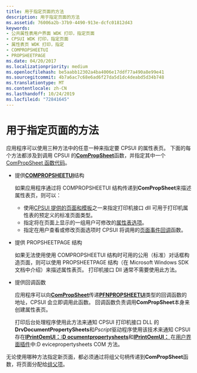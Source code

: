 ```yaml
---
title: 用于指定页面的方法
description: 用于指定页面的方法
ms.assetid: 76006a2b-37b9-4490-913e-dcfc01812d43
keywords:
- 公共属性表用户界面 WDK 打印，指定页面
- CPSUI WDK 打印，指定页面
- 属性表页 WDK 打印，指定
- COMPROPSHEETUI
- PROPSHEETPAGE
ms.date: 04/20/2017
ms.localizationpriority: medium
ms.openlocfilehash: be5aabb12302a4ba4006e17ddf77a490a8e99e41
ms.sourcegitcommit: 4b7a6ac7c68e6ad6f27da5d1dc4deabd5d34b748
ms.translationtype: MT
ms.contentlocale: zh-CN
ms.lasthandoff: 10/24/2019
ms.locfileid: "72841645"
---
```

# <a name="methods-for-specifying-pages"></a>用于指定页面的方法





应用程序可以使用三种方法中的任意一种来指定要 CPSUI 的属性表页。 下面的每个方法都涉及到调用 CPSUI 的[**ComPropSheet**](https://docs.microsoft.com/windows-hardware/drivers/ddi/compstui/nc-compstui-pfncompropsheet)函数，并指定其中一个[ComPropSheet 函数代码](https://docs.microsoft.com/windows-hardware/drivers/ddi/_print/index)。

-   提供[**COMPROPSHEETUI**](https://docs.microsoft.com/windows-hardware/drivers/ddi/compstui/ns-compstui-_compropsheetui)结构

    如果应用程序通过将 COMPROPSHEETUI 结构传递到**ComPropSheet**来描述属性表页，则可以：

    -   使用[CPSUI 提供的页面和模板](cpsui-supplied-pages-and-templates.md)之一来指定打印机接口 dll 可用于打印机属性表的预定义的标准页面类型。
    -   指定将在页面上显示的一组用户可修改的[属性表选项](property-sheet-options.md)。
    -   指定在用户查看或修改页面选项时 CPSUI 将调用的[页面事件回调](page-event-callbacks.md)函数。
-   提供 PROPSHEETPAGE 结构

    如果无法使用使用 COMPROPSHEETUI 结构时可用的公用（标准）对话框构造页面，则可以使用 PROPSHEETPAGE 结构（在 Microsoft Windows SDK 文档中介绍）来描述属性表页。 打印机接口 Dll 通常不需要使用此方法。

-   提供回调函数

    应用程序可以向[**ComPropSheet**](https://docs.microsoft.com/windows-hardware/drivers/ddi/compstui/nc-compstui-pfncompropsheet)传递[**PFNPROPSHEETUI**](https://docs.microsoft.com/windows-hardware/drivers/ddi/compstui/nc-compstui-pfnpropsheetui)类型的回调函数的地址，CPSUI 会立即调用此函数。 回调函数负责调用**ComPropSheet**本身来创建属性表页。

    打印后台处理程序使用此方法来通知 CPSUI 打印机接口 DLL 的**DrvDocumentPropertySheets**和*Pscript*驱动程序使用该技术来通知 CPSUI 存在[**IPrintOemUI：:D ocumentpropertysheets**](https://docs.microsoft.com/windows-hardware/drivers/ddi/prcomoem/nf-prcomoem-iprintoemui-documentpropertysheets)和[**IPrintOemUI：** ](https://docs.microsoft.com/windows-hardware/drivers/ddi/prcomoem/nf-prcomoem-iprintoemui-devicepropertysheets)在[用户界面插件](user-interface-plug-ins.md)中:D evicepropertysheets COM 方法。

无论使用哪种方法指定新页面，都必须通过将组父句柄传递到**ComPropSheet**函数，将页面分配给[组父项](group-parent.md)。

 

 





